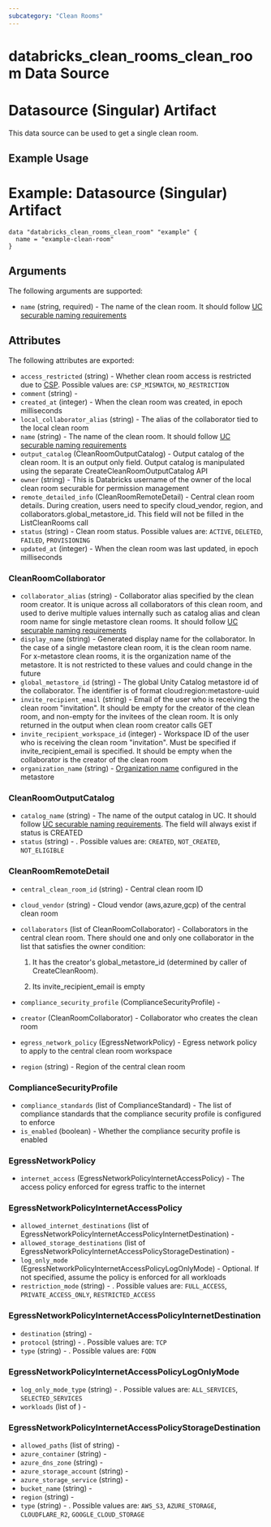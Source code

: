 ```yaml
---
subcategory: "Clean Rooms"
---
```

# databricks_clean_rooms_clean_room Data Source
# Datasource (Singular) Artifact

This data source can be used to get a single clean room.

## Example Usage
# Example: Datasource (Singular) Artifact

```hcl
data "databricks_clean_rooms_clean_room" "example" {
  name = "example-clean-room"
}
```

## Arguments
The following arguments are supported:
* `name` (string, required) - The name of the clean room.
  It should follow [UC securable naming requirements](https://docs.databricks.com/en/data-governance/unity-catalog/index.html#securable-object-naming-requirements)

## Attributes
The following attributes are exported:
* `access_restricted` (string) - Whether clean room access is restricted due to [CSP](https://docs.databricks.com/en/security/privacy/security-profile.html). Possible values are: `CSP_MISMATCH`, `NO_RESTRICTION`
* `comment` (string) - 
* `created_at` (integer) - When the clean room was created, in epoch milliseconds
* `local_collaborator_alias` (string) - The alias of the collaborator tied to the local clean room
* `name` (string) - The name of the clean room.
  It should follow [UC securable naming requirements](https://docs.databricks.com/en/data-governance/unity-catalog/index.html#securable-object-naming-requirements)
* `output_catalog` (CleanRoomOutputCatalog) - Output catalog of the clean room. It is an output only field. Output catalog is manipulated
  using the separate CreateCleanRoomOutputCatalog API
* `owner` (string) - This is Databricks username of the owner of the local clean room securable for permission management
* `remote_detailed_info` (CleanRoomRemoteDetail) - Central clean room details. During creation, users need to specify
  cloud_vendor, region, and collaborators.global_metastore_id.
  This field will not be filled in the ListCleanRooms call
* `status` (string) - Clean room status. Possible values are: `ACTIVE`, `DELETED`, `FAILED`, `PROVISIONING`
* `updated_at` (integer) - When the clean room was last updated, in epoch milliseconds

### CleanRoomCollaborator
* `collaborator_alias` (string) - Collaborator alias specified by the clean room creator. It is unique across all collaborators of this clean room, and used to derive
  multiple values internally such as catalog alias and clean room name for single metastore clean rooms.
  It should follow [UC securable naming requirements](https://docs.databricks.com/en/data-governance/unity-catalog/index.html#securable-object-naming-requirements)
* `display_name` (string) - Generated display name for the collaborator. In the case of a single metastore clean room, it is the clean
  room name. For x-metastore clean rooms, it is the organization name of the metastore. It is not restricted to
  these values and could change in the future
* `global_metastore_id` (string) - The global Unity Catalog metastore id of the collaborator. The identifier is of format cloud:region:metastore-uuid
* `invite_recipient_email` (string) - Email of the user who is receiving the clean room "invitation". It should be empty
  for the creator of the clean room, and non-empty for the invitees of the clean room.
  It is only returned in the output when clean room creator calls GET
* `invite_recipient_workspace_id` (integer) - Workspace ID of the user who is receiving the clean room "invitation". Must be specified if
  invite_recipient_email is specified.
  It should be empty when the collaborator is the creator of the clean room
* `organization_name` (string) - [Organization name](:method:metastores/list#metastores-delta_sharing_organization_name)
  configured in the metastore

### CleanRoomOutputCatalog
* `catalog_name` (string) - The name of the output catalog in UC.
  It should follow [UC securable naming requirements](https://docs.databricks.com/en/data-governance/unity-catalog/index.html#securable-object-naming-requirements).
  The field will always exist if status is CREATED
* `status` (string) - . Possible values are: `CREATED`, `NOT_CREATED`, `NOT_ELIGIBLE`

### CleanRoomRemoteDetail
* `central_clean_room_id` (string) - Central clean room ID
* `cloud_vendor` (string) - Cloud vendor (aws,azure,gcp) of the central clean room
* `collaborators` (list of CleanRoomCollaborator) - Collaborators in the central clean room. There should one and only one collaborator
  in the list that satisfies the owner condition:
  
  1. It has the creator's global_metastore_id (determined by caller of CreateCleanRoom).
  
  2. Its invite_recipient_email is empty
* `compliance_security_profile` (ComplianceSecurityProfile) - 
* `creator` (CleanRoomCollaborator) - Collaborator who creates the clean room
* `egress_network_policy` (EgressNetworkPolicy) - Egress network policy to apply to the central clean room workspace
* `region` (string) - Region of the central clean room

### ComplianceSecurityProfile
* `compliance_standards` (list of ComplianceStandard) - The list of compliance standards that the compliance security profile is configured to enforce
* `is_enabled` (boolean) - Whether the compliance security profile is enabled

### EgressNetworkPolicy
* `internet_access` (EgressNetworkPolicyInternetAccessPolicy) - The access policy enforced for egress traffic to the internet

### EgressNetworkPolicyInternetAccessPolicy
* `allowed_internet_destinations` (list of EgressNetworkPolicyInternetAccessPolicyInternetDestination) - 
* `allowed_storage_destinations` (list of EgressNetworkPolicyInternetAccessPolicyStorageDestination) - 
* `log_only_mode` (EgressNetworkPolicyInternetAccessPolicyLogOnlyMode) - Optional. If not specified, assume the policy is enforced for all workloads
* `restriction_mode` (string) - . Possible values are: `FULL_ACCESS`, `PRIVATE_ACCESS_ONLY`, `RESTRICTED_ACCESS`

### EgressNetworkPolicyInternetAccessPolicyInternetDestination
* `destination` (string) - 
* `protocol` (string) - . Possible values are: `TCP`
* `type` (string) - . Possible values are: `FQDN`

### EgressNetworkPolicyInternetAccessPolicyLogOnlyMode
* `log_only_mode_type` (string) - . Possible values are: `ALL_SERVICES`, `SELECTED_SERVICES`
* `workloads` (list of ) - 

### EgressNetworkPolicyInternetAccessPolicyStorageDestination
* `allowed_paths` (list of string) - 
* `azure_container` (string) - 
* `azure_dns_zone` (string) - 
* `azure_storage_account` (string) - 
* `azure_storage_service` (string) - 
* `bucket_name` (string) - 
* `region` (string) - 
* `type` (string) - . Possible values are: `AWS_S3`, `AZURE_STORAGE`, `CLOUDFLARE_R2`, `GOOGLE_CLOUD_STORAGE`